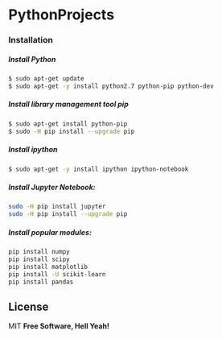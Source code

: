 # PythonProjects

### Installation


##### Install Python
```sh
$ sudo apt-get update
$ sudo apt-get -y install python2.7 python-pip python-dev
```

##### Install library management tool pip
```sh
$ sudo apt-get install python-pip
$ sudo -H pip install --upgrade pip
```

##### Install ipython
```sh
$ sudo apt-get -y install ipython ipython-notebook
```

##### Install Jupyter Notebook:
```sh
sudo -H pip install jupyter
sudo -H pip install --upgrade pip
```

##### Install popular modules:
```sh
pip install numpy
pip install scipy
pip install matplotlib
pip install -U scikit-learn
pip install pandas
```

License
----
MIT
**Free Software, Hell Yeah!**
